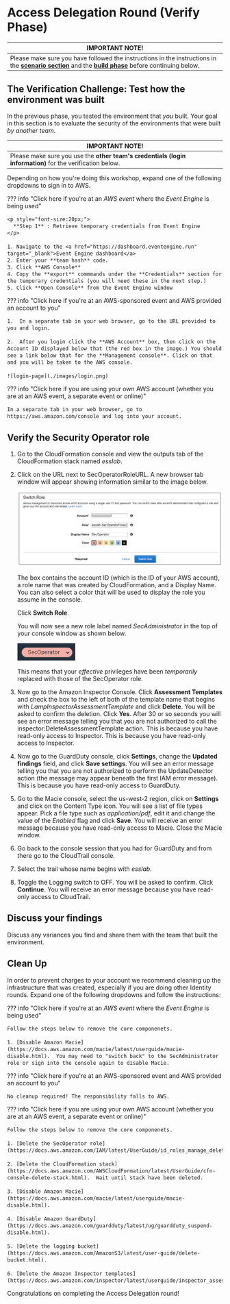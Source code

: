 # Access Delegation Round (Verify Phase)

| IMPORTANT NOTE!  |
|---|
| Please make sure you have followed the instructions in the instructions in the **[scenario section](./index.md)** and the **[build phase](./build.md)** before continuing below. |

## The Verification Challenge:  Test how the environment was built

In the previous phase, you tested the environment that *you* built.
Your goal in this section is to evaluate the security of the environments that were built *by another team*.

| IMPORTANT NOTE!  |
|---|
| Please make sure you use the **other team's credentials (login information)** for the verification below. |

Depending on how you're doing this workshop, expand one of the following dropdowns to sign in to AWS.

??? info  "Click here if you're at an *AWS event* where the *Event Engine* is being used" 

    <p style="font-size:20px;">
      **Step 1** : Retrieve temporary credentials from Event Engine
    </p>
	
	1. Navigate to the <a href="https://dashboard.eventengine.run" target="_blank">Event Engine dashboard</a>
	2. Enter your **team hash** code. 
	3. Click **AWS Console**
	4. Copy the **export** commmands under the **Credentials** section for the temporary credentials (you will need these in the next step.)
	5. Click **Open Console** from the Event Engine window

??? info "Click here if you're at an AWS-sponsored event and AWS provided an account to you"

    1.  In a separate tab in your web browser, go to the URL provided to you and login. 

    2.  After you login click the **AWS Account** box, then click on the Account ID displayed below that (the red box in the image.) You should see a link below that for the **Management console**. Click on that and you will be taken to the AWS console. 

    ![login-page](./images/login.png)

??? info "Click here if you are using your own AWS account (whether you are at an AWS event, a separate event or online)"

    In a separate tab in your web browser, go to https://aws.amazon.com/console and log into your account.


## Verify the Security Operator role

1. Go to the CloudFormation console and view the outputs tab of the CloudFormation stack named *esslab*.

2. Click on the URL next to SecOperatorRoleURL.
A new browser tab window will appear showing information similar to the image below.

    ![SecOperatorRole](./images/IamEssSwitchSecOperRole.png)

    The box contains the account ID (which is the ID of your AWS account), a role name that was created by CloudFormation, and a Display Name.
You can also select a color that will be used to display the role you assume in the console.

    Click **Switch Role**.

    You will now see a new role label named *SecAdministrator* in the top of your console window as shown below.

    ![SecOperatorLabel](./images/IamEssSwitchSecOperRolePost.png)

    This means that your *effective* privileges have been *temporarily*  replaced with those of the SecOperator role.

3. Now go to the Amazon Inspector Console.  Click **Assessment Templates** and check the box to the left of both of the template name that begins with *LampInspectorAssessmentTemplate* and click **Delete**.  You will be asked to confirm the deletion.  Click **Yes**.  After 30 or so seconds you will see an error message telling you that you are not authorized to call the inspector:DeleteAssessmentTemplate action.  This is because you have read-only access to Inspector.
This is because you have read-only access to Inspector.

4. Now go to the GuardDuty console, click **Settings**, change the **Updated findings** field, and click **Save settings**.  You will see an error message telling you that you are not authorized to perform the UpdateDetector action (the message may appear beneath the first IAM error message).  This is because you have read-only access to GuardDuty.

5.  Go to the Macie console, select the us-west-2 region, click on **Settings** and click on the Content Type icon.
You will see a list of file types appear.
Pick a file type such as *application/pdf*, edit it and change the value of the *Enabled* flag and click **Save**.
You will receive an error message because you have read-only access to Macie.
Close the Macie window.

6.  Go back to the console session that you had for GuardDuty and from there go to the CloudTrail console.

7.  Select the trail whose name begins with *esslab*.

8. Toggle the Logging switch to OFF.  You will be asked to confirm.  Click **Continue**.  You will receive an error message because you have read-only access to CloudTrail.

## Discuss your findings

Discuss any variances you find and share them with the team that built the environment.

## Clean Up

In order to prevent charges to your account we recommend cleaning up the infrastructure that was created, especially if you are doing other Identity rounds. Expand one of the following dropdowns and follow the instructions:

??? info  "Click here if you're at an *AWS event* where the *Event Engine* is being used"

    Follow the steps below to remove the core componenets.

    1. [Disable Amazon Macie](https://docs.aws.amazon.com/macie/latest/userguide/macie-disable.html).  You may need to "switch back" to the SecAdministrator role or sign into the console again to disable Macie.

??? info "Click here if you're at an AWS-sponsored event and AWS provided an account to you"

    No cleanup required! The responsibility falls to AWS.

??? info "Click here if you are using your own AWS account (whether you are at an AWS event, a separate event or online)"

    Follow the steps below to remove the core componenets.

    1. [Delete the SecOperator role](https://docs.aws.amazon.com/IAM/latest/UserGuide/id_roles_manage_delete.html).

    2. [Delete the CloudFormation stack](https://docs.aws.amazon.com/AWSCloudFormation/latest/UserGuide/cfn-console-delete-stack.html).  Wait until stack have been deleted.

    3. [Disable Amazon Macie](https://docs.aws.amazon.com/macie/latest/userguide/macie-disable.html).

    4. [Disable Amazon GuardDuty](https://docs.aws.amazon.com/guardduty/latest/ug/guardduty_suspend-disable.html).

    5. [Delete the logging bucket](https://docs.aws.amazon.com/AmazonS3/latest/user-guide/delete-bucket.html).

    6. [Delete the Amazon Inspector templates](https://docs.aws.amazon.com/inspector/latest/userguide/inspector_assessments.html#delete_assessment_via_console).


Congratulations on completing the Access Delegation round!
